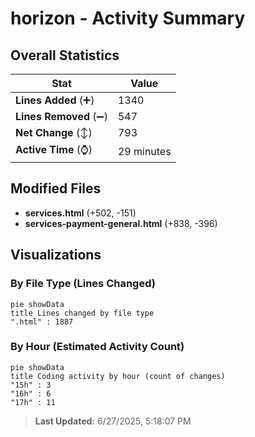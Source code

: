 # horizon - Activity Summary 

## Overall Statistics

| Stat                   | Value                                                             |
| ---------------------- | ----------------------------------------------------------------- |
| **Lines Added** (➕)   | 1340                                          |
| **Lines Removed** (➖) | 547                                        |
| **Net Change** (↕)    | 793                |
| **Active Time** (⌚)   | 29 minutes |


## Modified Files
- **services.html** (+502, -151)
- **services-payment-general.html** (+838, -396)

## Visualizations

### By File Type (Lines Changed)

```mermaid
pie showData
title Lines changed by file type
".html" : 1887
```

### By Hour (Estimated Activity Count)

```mermaid
pie showData
title Coding activity by hour (count of changes)
"15h" : 3
"16h" : 6
"17h" : 11
```


> **Last Updated:** 6/27/2025, 5:18:07 PM